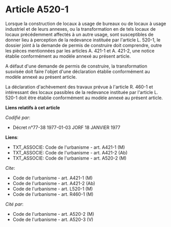 # Article A520-1

Lorsque la construction de locaux à usage de bureaux ou de locaux à usage industriel et de leurs annexes, ou la
transformation en de tels locaux de locaux précédemment affectés à un autre usage, sont susceptibles de donner lieu à
perception de la redevance instituée par l'article L. 520-1, le dossier joint à la demande de permis de construire doit
comprendre, outre les pièces mentionnées par les articles A. 421-1 et A. 421-2, une notice établie conformément au modèle
annexé au présent article.

A défaut d'une demande de permis de construire, la transformation susvisée doit faire l'objet d'une déclaration établie
conformément au modèle annexé au présent article.

La déclaration d'achèvement des travaux prévue à l'article R. 460-1 et intéressant des locaux passibles de la redevance
instituée par l'article L. 520-1 doit être établie conformément au modèle annexé au présent article.

**Liens relatifs à cet article**

_Codifié par_:

  - Décret n°77-38 1977-01-03 JORF 18 JANVIER 1977

**Liens**:

  - TXT_ASSOCIE: Code de l'urbanisme - art. A421-1 (M)
  - TXT_ASSOCIE: Code de l'urbanisme - art. A421-2 (Ab)
  - TXT_ASSOCIE: Code de l'urbanisme - art. A520-2 (M)

_Cite_:

  - Code de l'urbanisme - art. A421-1 (M)
  - Code de l'urbanisme - art. A421-2 (Ab)
  - Code de l'urbanisme - art. L520-1 (M)
  - Code de l'urbanisme - art. R460-1 (M)

_Cité par_:

  - Code de l'urbanisme - art. A520-2 (M)
  - Code de l'urbanisme - art. A520-3 (V)
